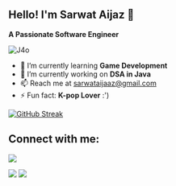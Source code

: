 ## Hello! I'm Sarwat Aijaz 👋
 **A Passionate Software Engineer**
 
![J4o](https://github.com/sarwataijaz/sarwataijaz/assets/124436066/112e6784-3508-4415-a306-04011db72ca9)



- 🌱 I’m currently learning **Game Development**
- 🔭 I’m currently working on **DSA in Java** 
- 📫 Reach me at sarwataijaaz@gmail.com
- ⚡ Fun fact: **K-pop Lover** :')

[![GitHub Streak](https://streak-stats.demolab.com/?user=sarwataijaz)](https://git.io/streak-stats)

  ## Connect with me:
  [![](https://img.shields.io/badge/linkedin-%230077B5.svg?style=for-the-badge&logo=linkedin)](https://www.linkedin.com/in/sarwataijaz/)

<img src="https://github-readme-stats.vercel.app/api?username=sarwataijaz&show_icons=true"/>
<img src="https://github-readme-stats.vercel.app/api/top-langs?username=sarwataijaz&layout=compact"/>




